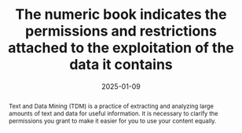 ---
title: The numeric book indicates the permissions and restrictions attached to the exploitation of the data it contains
abstract: Text and Data Mining (TDM) is a practice of extracting and analyzing large amounts of text and data for useful information. It is necessary to clarify the permissions you grant to make it easier for you to use your content equally.
categories:
  - Identification and contact
agrege: E017
opquast: N/A
indiceebook: "17"
description: Registry no. 017
before: "016"
weight: "017"
after: "018"
actif: "1"
layout: rules
date: 2025-01-09
tags:
  - Legal
  - ""
objectif:
  - Indicate the conditions under which content can be mined for text and data analysis
  - Encourage ethical and responsible use of data
Meo:
  - Use `meta property tdm:reservation` and `meta property tdm:policy`
  - If you use EPUB format, you can include TDM metadata in content.opf or specific XML files
  - For PDF files, you can use XMP (Extensible Metadata Platform) metadata to include information about TDM permissions.
Controle:
  - "* Check the presence of at least two contact modes.* Make sure that it is possible to reach a person effectively through the proposed contact methods."
epubcheck: false
ace: false
humancheck: true
ReadiumGoToolkit: null
Source:
  - "[currency symbol] SNE"
Referentiel:
  - TDM Reservation Protocol (TDMRep)
steps:
  - Editorial
  - Crafting
---